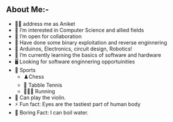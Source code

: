 <!---

- 👋 Hi, I’m @ComputerOfaPlane
- 👀 I’m interested in ...
- 🌱 I’m currently learning ...
- 💞️ I’m looking to collaborate on ...
- 📫 How to reach me ...
- 😄 Pronouns: ...
- ⚡ Fun fact: ...

--->
## About Me:-
- 👦🏻 address me as Aniket
- 👀 I’m interested in Computer Science and allied fields
- 💞️ I’m open for collaboration
- 🥷 Have done some binary exploitation and reverse enginnering
- 🤖 Arduinos, Electronics, circuit design, Robotics!
- 🌱 I’m currently learning the basics of software and hardware
- 🖥️ Looking for software enginnering opportuinities
- 🏅 Sports
    - ♟️Chess
    - 🏓 Tabble Tennis
    - 🏃🏻‍♂️ Running
- 🎻 Can play the violin.
- ⚡ Fun fact: Eyes are the tastiest part of human body
- 🥱 Boring Fact: I can boil water.




<!---
ComputerOfaPlane/ComputerOfaPlane is a ✨ special ✨ repository because its `README.md` (this file) appears on your GitHub profile.
You can click the Preview link to take a look at your changes.
--->
